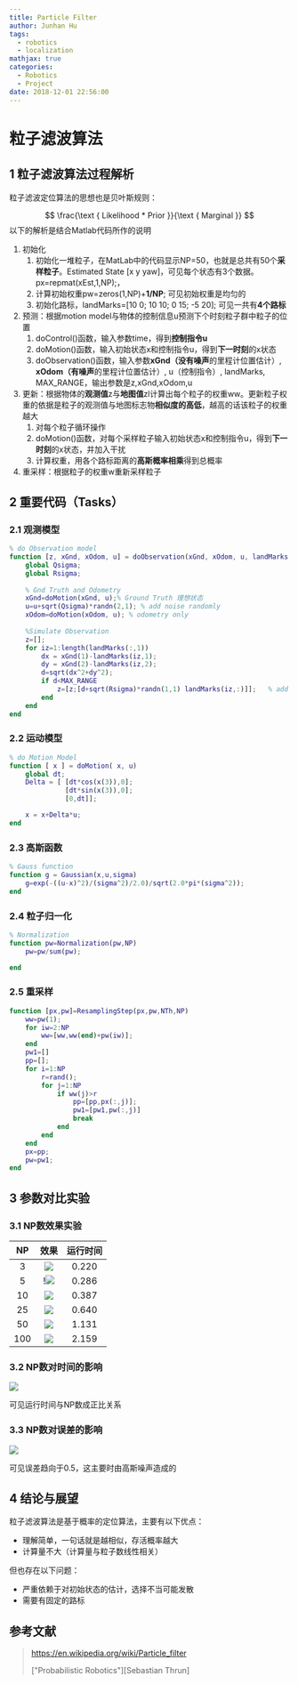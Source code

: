 ```yaml
---
title: Particle Filter
author: Junhan Hu
tags:
  - robotics
  - localization
mathjax: true
categories:
  - Robotics
  - Project
date: 2018-12-01 22:56:00
---
```




# 粒子滤波算法

## 1 粒子滤波算法过程解析

粒子滤波定位算法的思想也是贝叶斯规则：

$$
\frac{\text { Likelihood * Prior }}{\text { Marginal }}
$$
以下的解析是结合Matlab代码所作的说明

<!-- more -->

1. 初始化
   1. 初始化一堆粒子，在MatLab中的代码显示NP=50，也就是总共有50个**采样粒子**。Estimated State [x y yaw]，可见每个状态有3个数据。px=repmat(xEst,1,NP);，
   2. 计算初始权重pw=zeros(1,NP)+**1/NP**; 可见初始权重是均匀的
   3. 初始化路标，landMarks=[10 0; 10 10; 0 15; -5 20]; 可见一共有**4个路标**
2. 预测：根据motion model与物体的控制信息u预测下个时刻粒子群中粒子的位置
   1. doControl()函数，输入参数time，得到**控制指令u**
   2. doMotion()函数，输入初始状态x和控制指令u，得到**下一时刻**的x状态
   3. doObservation()函数，输入参数**xGnd（没有噪声**的里程计位置估计）, **xOdom（有噪声**的里程计位置估计）, u（控制指令）, landMarks, MAX_RANGE，输出参数是z,xGnd,xOdom,u
3. 更新：根据物体的**观测值**z与**地图值**zl计算出每个粒子的权重ww。更新粒子权重的依据是粒子的观测值与地图标志物**相似度的高低**，越高的话该粒子的权重越大
   1. 对每个粒子循环操作
   2. doMotion()函数，对每个采样粒子输入初始状态x和控制指令u，得到**下一时刻**的x状态，并加入干扰
   3. 计算权重，用各个路标距离的**高斯概率相乘**得到总概率
4. 重采样：根据粒子的权重w重新采样粒子

## 2 重要代码（Tasks）

### 2.1 观测模型

```matlab
% do Observation model 
function [z, xGnd, xOdom, u] = doObservation(xGnd, xOdom, u, landMarks, MAX_RANGE)
    global Qsigma;
    global Rsigma;
    
    % Gnd Truth and Odometry
    xGnd=doMotion(xGnd, u);% Ground Truth 理想状态
    u=u+sqrt(Qsigma)*randn(2,1); % add noise randomly
    xOdom=doMotion(xOdom, u); % odometry only
    
    %Simulate Observation
    z=[];
    for iz=1:length(landMarks(:,1))
        dx = xGnd(1)-landMarks(iz,1);
        dy = xGnd(2)-landMarks(iz,2);
        d=sqrt(dx^2+dy^2);
        if d<MAX_RANGE 
            z=[z;[d+sqrt(Rsigma)*randn(1,1) landMarks(iz,:)]];   % add observation noise randomly
        end
    end
end
```

### 2.2 运动模型

```matlab
% do Motion Model
function [ x ] = doMotion( x, u)
    global dt;
    Delta = [ [dt*cos(x(3)),0];
              [dt*sin(x(3)),0];
              [0,dt]];

    x = x+Delta*u;
end
```

### 2.3 高斯函数

```matlab
% Gauss function
function g = Gaussian(x,u,sigma)
    g=exp(-((u-x)^2)/(sigma^2)/2.0)/sqrt(2.0*pi*(sigma^2));
end
```

### 2.4 粒子归一化

```matlab
% Normalization 
function pw=Normalization(pw,NP)
    pw=pw/sum(pw);

end
```

### 2.5 重采样

```matlab
function [px,pw]=ResamplingStep(px,pw,NTh,NP)
    ww=pw(1);
    for iw=2:NP
        ww=[ww,ww(end)+pw(iw)];
    end
    pw1=[]
    pp=[];
    for i=1:NP
        r=rand();
        for j=1:NP
            if ww(j)>r
                pp=[pp,px(:,j)]; 
                pw1=[pw1,pw(:,j)]
                break
            end
        end
    end
    px=pp;
    pw=pw1;
end
```

## 3 参数对比实验

### 3.1 NP数效果实验

|  NP  |                             效果                             | 运行时间 |
| :--: | :----------------------------------------------------------: | :------: |
|  3   | ![](https://raw.githubusercontent.com/hujunhan/cloudimage/master/img/pf-np3.png) |  0.220   |
|  5   | !![](https://raw.githubusercontent.com/hujunhan/cloudimage/master/img/pf-np5.png) |  0.286   |
|  10  | ![](https://raw.githubusercontent.com/hujunhan/cloudimage/master/img/pf-np10.png) |  0.387   |
|  25  | ![](https://raw.githubusercontent.com/hujunhan/cloudimage/master/img/pf-np25.png) |  0.640   |
|  50  | ![](https://raw.githubusercontent.com/hujunhan/cloudimage/master/img/pf-np50.png) |  1.131   |
| 100  | ![](https://raw.githubusercontent.com/hujunhan/cloudimage/master/img/pf-np100.png) |  2.159   |


### 3.2 NP数对时间的影响

![](https://raw.githubusercontent.com/hujunhan/cloudimage/master/img/pf-np-diff.png)

可见运行时间与NP数成正比关系

### 3.3 NP数对误差的影响

![](https://raw.githubusercontent.com/hujunhan/cloudimage/master/img/pf-error-diff.png)

可见误差趋向于0.5，这主要时由高斯噪声造成的

## 4 结论与展望

粒子滤波算法是基于概率的定位算法，主要有以下优点：

* 理解简单，一句话就是越相似，存活概率越大
* 计算量不大（计算量与粒子数线性相关）

但也存在以下问题：

* 严重依赖于对初始状态的估计，选择不当可能发散
* 需要有固定的路标

## 参考文献

> https://en.wikipedia.org/wiki/Particle_filter
>
> ["Probabilistic Robotics"][Sebastian Thrun]

